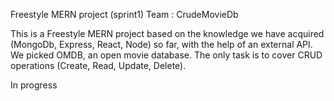 Freestyle MERN project (sprint1)
Team : CrudeMovieDb

This is a Freestyle MERN project based on the knowledge we have acquired (MongoDb, Express, React, Node) so far, with the help of an external API. We picked OMDB, an open movie database. The only task is to cover CRUD operations (Create, Read, Update, Delete).

In progress